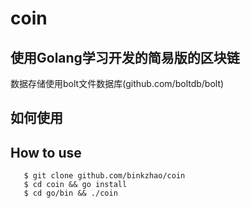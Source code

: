 # coin

## 使用Golang学习开发的简易版的区块链
   数据存储使用bolt文件数据库(github.com/boltdb/bolt)

## 如何使用
## How to use
```
   $ git clone github.com/binkzhao/coin
   $ cd coin && go install
   $ cd go/bin && ./coin
```
